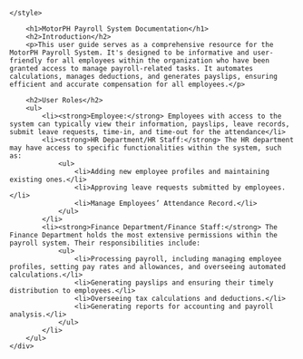     </style>
</head>
<body>
    <div class="container"> 
            
        <h1>MotorPH Payroll System Documentation</h1>
        <h2>Introduction</h2>
        <p>This user guide serves as a comprehensive resource for the MotorPH Payroll System. It's designed to be informative and user-friendly for all employees within the organization who have been granted access to manage payroll-related tasks. It automates calculations, manages deductions, and generates payslips, ensuring efficient and accurate compensation for all employees.</p>

        <h2>User Roles</h2>
        <ul>
            <li><strong>Employee:</strong> Employees with access to the system can typically view their information, payslips, leave records, submit leave requests, time-in, and time-out for the attendance</li>
            <li><strong>HR Department/HR Staff:</strong> The HR department may have access to specific functionalities within the system, such as:
                <ul>
                    <li>Adding new employee profiles and maintaining existing ones.</li>
                    <li>Approving leave requests submitted by employees.</li>
                    <li>Manage Employees’ Attendance Record.</li>
                </ul>
            </li>
            <li><strong>Finance Department/Finance Staff:</strong> The Finance Department holds the most extensive permissions within the payroll system. Their responsibilities include:
                <ul>
                    <li>Processing payroll, including managing employee profiles, setting pay rates and allowances, and overseeing automated calculations.</li>
                    <li>Generating payslips and ensuring their timely distribution to employees.</li>
                    <li>Overseeing tax calculations and deductions.</li>
                    <li>Generating reports for accounting and payroll analysis.</li>
                </ul>
            </li>
        </ul>
    </div>
</body>
</html>
